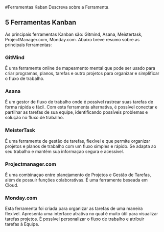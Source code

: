 #Ferramentas Kaban
Descreva sobre a Ferramenta.


## 5 Ferramentas Kanban

As principais ferramentas Kanban são: Gitmind, Asana,
Meistertask, ProjectManager.com, Monday.com. 
Abaixo breve resumo sobre as principais ferramentas:

### GitMind
É uma ferramente online de mapeamento mental que pode ser usado para criar programas, planos, tarefas e outro projetos para organizar e simplificar o fluxo de trabalho.

### Asana
É um gestor de fluxo de trabalho onde é possível rastrear suas tarefas de forma rápida e fácil.
Com esta ferramenta alternativa, é possível conectar e partilhar as tarefas de sua equipe, identificando possíveis problemas e solução no fluxo de trabalho.

### MeisterTask
É uma ferramente de gestão de tarefas, flexível e que permite organizar projetos e planos de trabalho com um fluxo simples e rápido. Se adapta ao seu trabalho e mantém sua informaçao segura e acessível.

### Projectmanager.com
É uma combinaçao entre planejamento de Projetos e Gestão de Tarefas, além de possuir funções colaborativas.
É uma ferramente beseada em Cloud.

### Monday.com

Esta ferramenta foi criada para organizar as tarefas de uma maneira flexível. Apresenta uma interface atrativa no qual é muito útil para visualizar tarefas projetos. É possível personalizar o fluxo de trabalho e atribuir tarefas á Equipe.

